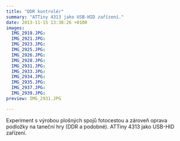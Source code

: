 ```yaml
---
title: "DDR kontrolér"
summary: "ATTiny 4313 jako USB-HID zařízení."
date: 2013-11-15 13:38:26 +0100
images:
  IMG_2919.JPG:
  IMG_2921.JPG:
  IMG_2923.JPG:
  IMG_2925.JPG:
  IMG_2926.JPG:
  IMG_2928.JPG:
  IMG_2931.JPG:
  IMG_2933.JPG:
  IMG_2934.JPG:
  IMG_2935.JPG:
  IMG_2937.JPG:
  IMG_2939.JPG:
preview: IMG_2931.JPG

---
```


Experiment s výrobou plošných spojů fotocestou a zároveň oprava podložky na taneční hry (DDR a podobné). ATTiny 4313 jako USB-HID zařízení.
